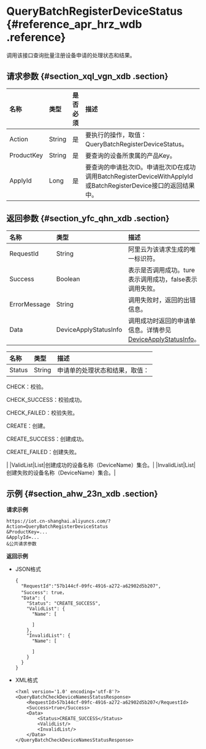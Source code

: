 # QueryBatchRegisterDeviceStatus {#reference_apr_hrz_wdb .reference}

调用该接口查询批量注册设备申请的处理状态和结果。

## 请求参数 {#section_xql_vgn_xdb .section}

|名称|类型|是否必须|描述|
|:-|:-|:---|:-|
|Action|String|是|要执行的操作，取值：QueryBatchRegisterDeviceStatus。|
|ProductKey|String|是|要查询的设备所隶属的产品Key。|
|ApplyId|Long|是|要查询的申请批次ID。申请批次ID在成功调用BatchRegisterDeviceWithApplyId或BatchRegisterDevice接口的返回结果中。|

## 返回参数 {#section_yfc_qhn_xdb .section}

|名称|类型|描述|
|:-|:-|:-|
|RequestId|String|阿里云为该请求生成的唯一标识符。|
|Success|Boolean|表示是否调用成功。ture表示调用成功，false表示调用失败。|
|ErrorMessage|String|调用失败时，返回的出错信息。|
|Data|DeviceApplyStatusInfo|调用成功时返回的申请单信息。详情参见[DeviceApplyStatusInfo](#table_dy2_whn_xdb)。|

|名称|类型|描述|
|:-|:-|:-|
|Status|String| 申请单的处理状态和结果，取值：

 CHECK：校验。

 CHECK\_SUCCESS：校验成功。

 CHECK\_FAILED：校验失败。

 CREATE：创建。

 CREATE\_SUCCESS：创建成功。

 CREATE\_FAILED：创建失败。

 |
|ValidList|List|创建成功的设备名称（DeviceName）集合。|
|InvalidList|List|创建失败的设备名称（DeviceName）集合。|

## 示例 {#section_ahw_23n_xdb .section}

**请求示例**

```
https://iot.cn-shanghai.aliyuncs.com/?Action=QueryBatchRegisterDeviceStatus
&ProductKey=...
&ApplyId=...
&公共请求参数
```

**返回示例**

-   JSON格式

    ```
    {
      "RequestId":"57b144cf-09fc-4916-a272-a62902d5b207",
      "Success": true，
      "Data": {
        "Status": "CREATE_SUCCESS",
        "ValidList": {
          "Name": [
            
          ]
        },
        "InvalidList": {
          "Name": [
            
          ]
        }
      }
    }
    ```

-   XML格式

    ```
    <?xml version='1.0' encoding='utf-8'?>
    <QueryBatchCheckDeviceNamesStatusResponse>
        <RequestId>57b144cf-09fc-4916-a272-a62902d5b207</RequestId>
        <Success>true</Success>
        <Data>
            <Status>CREATE_SUCCESS</Status>
            <ValidList/>
            <InvalidList/>
        </Data>
    </QueryBatchCheckDeviceNamesStatusResponse>
    ```


